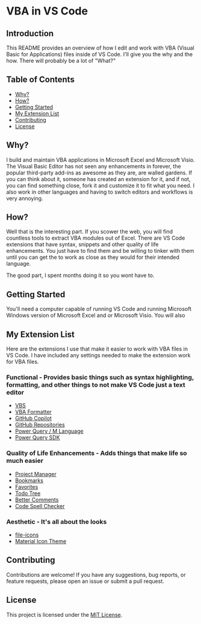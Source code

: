 # VBA in VS Code

## Introduction

This README provides an overview of how I edit and work with VBA (Visual Basic for Applications) files inside of VS Code. I'll give you the why and the how. There will probably be a lot of "What?"

## Table of Contents

- [Why?](#why)
- [How?](#how)
- [Getting Started](#getting-started)
- [My Extension List](#my-extension-list)
- [Contributing](#contributing)
- [License](#license)

## Why?

I build and maintain VBA applications in Microsoft Excel and Microsoft Visio. The Visual Basic Editor has not seen any enhancements in forever, the popular third-party add-ins as awesome as they are, are walled gardens. If you can think about it, someone has created an extension for it, and if not, you can find something close, fork it and customize it to fit what you need. I also work in other languages and having to switch editors and workflows is very annoying.

## How?

Well that is the interesting part. If you scower the web, you will find countless tools to extract VBA modules out of Excel. There are VS Code extensions that have syntax, snippets and other quality of life enhancements. You just have to find them and be willing to tinker with them until you can get the to work as close as they would for their intended language. 

The good part, I spent months doing it so you wont have to.

## Getting Started

You'll need a computer capable of running VS Code and running Microsoft Windows version of Microsoft Excel and or Microsoft Visio. You will also 

## My Extension List

Here are the extensions I use that make it easier to work with VBA files in VS Code. I have included any settings needed to make the extension work for VBA files.

### Functional - Provides basic things such as syntax highlighting, formatting, and other things to not make VS Code just a text editor

- [VBS](#vbs)
- [VBA Formatter](#vba-formatter)
- [GitHub Copilot](#github-copilot)
- [GitHub Repositories](#github-repositories)
- [Power Query / M Language](#power-query-m-anguage)
- [Power Query SDK](#power-query-sdk)

### Quality of Life Enhancements -  Adds things that make life so much easier

- [Project Manager](#project-manager)
- [Bookmarks](#bookmarks)
- [Favorites](#favorites)
- [Todo Tree](#todo-tree)
- [Better Comments](#better-comments)
- [Code Spell Checker](#code-spell-checker)

### Aesthetic - It's all about the looks

- [file-icons](#file-icons)
- [Material Icon Theme](#material-icon-theme)

## Contributing

Contributions are welcome! If you have any suggestions, bug reports, or feature requests, please open an issue or submit a pull request.

## License

This project is licensed under the [MIT License](LICENSE).
